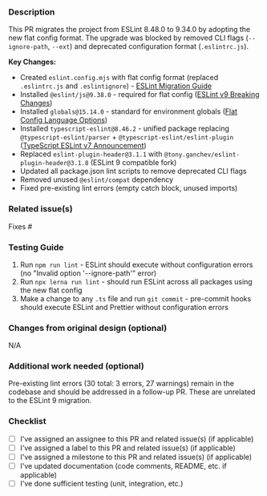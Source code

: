### Description

This PR migrates the project from ESLint 8.48.0 to 9.34.0 by adopting the new flat config format. The upgrade was blocked by removed CLI flags (`--ignore-path`, `--ext`) and deprecated configuration format (`.eslintrc.js`).

**Key Changes:**

- Created `eslint.config.mjs` with flat config format (replaced `.eslintrc.js` and `.eslintignore`) - [ESLint Migration Guide](https://eslint.org/docs/latest/use/configure/migration-guide)
- Installed `@eslint/js@9.38.0` - required for flat config ([ESLint v9 Breaking Changes](https://eslint.org/docs/latest/use/migrate-to-9.0.0#-eslintrecommended-and-eslintall))
- Installed `globals@15.14.0` - standard for environment globals ([Flat Config Language Options](https://eslint.org/docs/latest/use/configure/migration-guide#configuring-language-options))
- Installed `typescript-eslint@8.46.2` - unified package replacing `@typescript-eslint/parser` + `@typescript-eslint/eslint-plugin` ([TypeScript ESLint v7 Announcement](https://typescript-eslint.io/blog/announcing-typescript-eslint-v7))
- Replaced `eslint-plugin-header@3.1.1` with `@tony.ganchev/eslint-plugin-header@3.1.8` (ESLint 9 compatible fork)
- Updated all package.json lint scripts to remove deprecated CLI flags
- Removed unused `@eslint/compat` dependency
- Fixed pre-existing lint errors (empty catch block, unused imports)

### Related issue(s)

Fixes # <!-- Add issue number after creating the issue from NewIssue.md -->

### Testing Guide

1. Run `npm run lint` - ESLint should execute without configuration errors (no "Invalid option '--ignore-path'" error)
2. Run `npx lerna run lint` - should run ESLint across all packages using the new flat config
3. Make a change to any `.ts` file and run `git commit` - pre-commit hooks should execute ESLint and Prettier without configuration errors

### Changes from original design (optional)

N/A

### Additional work needed (optional)

Pre-existing lint errors (30 total: 3 errors, 27 warnings) remain in the codebase and should be addressed in a follow-up PR. These are unrelated to the ESLint 9 migration.

### Checklist

- [ ] I've assigned an assignee to this PR and related issue(s) (if applicable)
- [ ] I've assigned a label to this PR and related issue(s) (if applicable)
- [ ] I've assigned a milestone to this PR and related issue(s) (if applicable)
- [ ] I've updated documentation (code comments, README, etc. if applicable)
- [ ] I've done sufficient testing (unit, integration, etc.)
